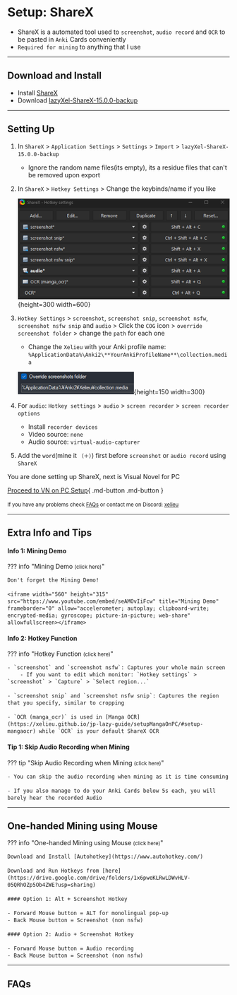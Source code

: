 # Setup: ShareX

- ShareX is a automated tool used to `screenshot`, `audio record` and `OCR` to be pasted in `Anki` Cards conveniently
- `Required for mining` to anything that I use

---

## Download and Install

- Install [ShareX](https://getsharex.com/)
- Download [lazyXel-ShareX-15.0.0-backup](https://drive.google.com/drive/folders/1WGmVeT6pdip-LK8asqi_cF3OC0lvNylL?usp=sharing)

---

## Setting Up

1. In `ShareX` > `Application Settings` > `Settings` > `Import` > `lazyXel-ShareX-15.0.0-backup`
    - Ignore the random name files(its empty), its a residue files that can't be removed upon export

2. In `ShareX` > `Hotkey Settings` > Change the keybinds/name if you like

    ![ShareX Hotkeys](../img/sharex-hotkeys.png){height=300 width=600}

3. `Hotkey Settings` > `screenshot`, `screenshot snip`, `screenshot nsfw`, `screenshot nsfw snip` and `audio` > Click the `COG` icon > `override screenshot folder` > change the `path` for each one
    - Change the `Xelieu` with your Anki profile name: `%ApplicationData%\Anki2\**YourAnkiProfileName**\collection.media`

    ![ShareX Path](../img/sharex-path.png){height=150 width=300}

4. For `audio`: `Hotkey settings` > `audio` > `screen recorder` > `screen recorder options`
    - Install `recorder devices`
    - Video source: `none`
    - Audio source: `virtual-audio-capturer`

5. Add the `word`(mine it `（＋）`) first before `screenshot` or `audio record` using `ShareX`

You are done setting up ShareX, next is Visual Novel for PC

[Proceed to VN on PC Setup](setupVnOnPC.md){ .md-button .md-button }

<small>If you have any problems check [FAQs](https://xelieu.github.io/jp-lazy-guide/setupShareX/#faqs) or contact me on Discord: [xelieu](https://www.discordapp.com/users/719459399168426054)</small>

---

## Extra Info and Tips

#### Info 1: Mining Demo

??? info "Mining Demo <small>(click here)</small>"

    Don't forget the Mining Demo!
    
    <iframe width="560" height="315" src="https://www.youtube.com/embed/seAMOvIiFcw" title="Mining Demo" frameborder="0" allow="accelerometer; autoplay; clipboard-write; encrypted-media; gyroscope; picture-in-picture; web-share" allowfullscreen></iframe>

#### Info 2: Hotkey Function

??? info "Hotkey Function <small>(click here)</small>"

    - `screenshot` and `screenshot nsfw`: Captures your whole main screen
        - If you want to edit which monitor: `Hotkey settings` > `screenshot` > `Capture` > `Select region...`

    - `screenshot snip` and `screenshot nsfw snip`: Captures the region that you specify, similar to cropping

    - `OCR (manga_ocr)` is used in [Manga OCR](https://xelieu.github.io/jp-lazy-guide/setupMangaOnPC/#setup-mangaocr) while `OCR` is your default ShareX OCR

#### Tip 1: Skip Audio Recording when Mining

??? tip "Skip Audio Recording when Mining <small>(click here)</small>"

    - You can skip the audio recording when mining as it is time consuming

    - If you also manage to do your Anki Cards below 5s each, you will barely hear the recorded Audio

---

## One-handed Mining using Mouse

??? info "One-handed Mining using Mouse <small>(click here)</small>"

    Download and Install [Autohotkey](https://www.autohotkey.com/)

    Download and Run Hotkeys from [here](https://drive.google.com/drive/folders/1x6pweKLRwLDWvHLV-05QRhOZp5Ob4ZWE?usp=sharing)

    #### Option 1: Alt + Screenshot Hotkey

    - Forward Mouse button = ALT for monolingual pop-up
    - Back Mouse button = Screenshot (non nsfw)

    #### Option 2: Audio + Screenshot Hotkey

    - Forward Mouse button = Audio recording
    - Back Mouse button = Screenshot (non nsfw)

---

## FAQs